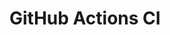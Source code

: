 # GitHub Actions CI





































































































































































































































































































































































































































































































































































































































































































































































































































































































































































































































































































































































































































































































































































































































































































































































































































































































































































































































































